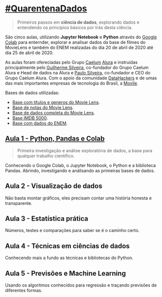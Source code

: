 # [#QuarentenaDados](https://www.alura.com.br/quarentenadados/)
> Primeiros passos em **ciência de dados**, explorando dados e entendendo os princípios básicos por trás desta ciência. 

São cinco aulas, utilizando **Jupyter Notebook** e **Python** através do [Google Colab](https://colab.research.google.com/) para enternder, explorar e analisar dados da base de filmes do MovieLens e também do ENEM realizadas do dia 20 de abril de 2020 até dia 25 de abril de 2020.

As aulas foram ofereciadas pelo Grupo [Caelum](https://www.caelum.com.br/) [Alura](https://www.alura.com.br/) e instruidas principalmente pelo [Guilherme Silveira](https://www.caelum.com.br/instrutor-guilherme-silveira), co-fundador do Grupo Caelum Alura e Head de dados na Alura e [Paulo Silveira](https://www.caelum.com.br/instrutor-paulo-silveira), co-fundador e CEO do Grupo Caelum Alura. Com o apoio da comunidade [DataHackers](https://datahackers.com.br/) e de umas das mais importantes empresas de tecnologia do Brasil, a [Movile](https://movile.blog/).

Bases de dados utilizadas: 
- [Base com títulos e generos do Movie Lens](https://github.com/alura-cursos/introducao-a-data-science/blob/master/aula0/ml-latest-small/ratings.csv?raw=true).
- [Base de notas do Movie Lens](https://github.com/alura-cursos/introducao-a-data-science/blob/master/aula0/ml-latest-small/ratings.csv?raw=true).
- [Base de dados completa do Movie Lens](https://grouplens.org/datasets/movielens/).
- [Base IMDB 5000](https://gist.githubusercontent.com/guilhermesilveira/24e271e68afe8fd257911217b88b2e07/raw/e70287fb1dcaad4215c3f3c9deda644058a616bc/movie_metadata.csv).
- [Base com dados do ENEM](https://github.com/guilhermesilveira/enem-2018/blob/master/MICRODADOS_ENEM_2018_SAMPLE_43278.csv?raw=true).

## [Aula 1 - Python, Pandas e Colab](https://www.alura.com.br/quarentenadados/aula01-sua-primeira-analise-de-dados)
> Primeira investigação e análise exploratória de dados, a base para qualquer trabalho científico. 

Conhecendo o Google Colab, o Jupyter Notebook, o Python e a biblioteca Pandas. Abrindo, investigando e análisando as primeiras bases de dados.

## Aula 2 - Visualização de dados
Não basta montar gráficos, eles precisam contar uma história honesta e transparente.

## Aula 3 - Estatística prática
Números, testes e comparações para saber se é o caminho certo.

## Aula 4 - Técnicas em ciências de dados
Conhecendo mais a fundo as técnicas e bibliotecas do Python.

## Aula 5 - Previsões e Machine Learning
Usando os algoritmos conhecidos para regressão e traçando previsões de diferentes formas.
